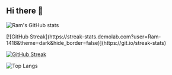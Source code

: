 ## Hi there 👋

<!-- GitHub Stats -->
![Ram's GitHub stats](https://github-readme-stats.vercel.app/api?username=Ram-1418&show_icons=true&theme=dark&include_all_commits=true&count_private=true&cache_seconds=1800)

<!-- Streak -->[![GitHub Streak](https://streak-stats.demolab.com?user=Ram-1418&theme=dark&hide_border=false)](https://git.io/streak-stats)
[![GitHub Streak](https://streak-stats.demolab.com?user=Ram-1418&theme=dark&hide_border=false)](https://git.io/streak-stats)


<!-- Top Languages -->
![Top Langs](https://github-readme-stats.vercel.app/api/top-langs/?username=Ram-1418&layout=compact&theme=dark&hide_border=false&include_all_commits=true&count_private=true&cache_seconds=1800)
